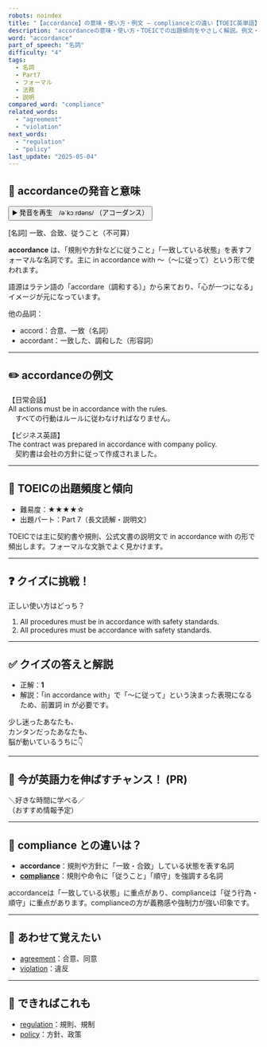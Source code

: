 ```yaml
---
robots: noindex
title: "【accordance】の意味・使い方・例文 ― complianceとの違い【TOEIC英単語】"
description: "accordanceの意味・使い方・TOEICでの出題傾向をやさしく解説。例文・クイズ付きでcomplianceとの違いもわかりやすく学べます。"
word: "accordance"
part_of_speech: "名詞"
difficulty: "4"
tags:
  - 名詞
  - Part7
  - フォーマル
  - 法務
  - 説明
compared_word: "compliance"
related_words:
  - "agreement"
  - "violation"
next_words:
  - "regulation"
  - "policy"
last_update: "2025-05-04"
---
```


## 🔰 accordanceの発音と意味

<button class="play-audio" onclick="playTTS('accordance')">
  <span class="play-audio-main">
    ▶️ 発音を再生　/əˈkɔːrdəns/
  </span>
  <span class="play-audio-sub">
    （アコーダンス）
  </span>
</button>

[名詞] 一致、合致、従うこと（不可算）

**accordance** は、「規則や方針などに従うこと」「一致している状態」を表すフォーマルな名詞です。主に in accordance with ～（～に従って）という形で使われます。

語源はラテン語の「accordare（調和する）」から来ており、「心が一つになる」イメージが元になっています。

他の品詞：  
- accord：合意、一致（名詞）
- accordant：一致した、調和した（形容詞）

---

## ✏️ accordanceの例文

【日常会話】  
All actions must be in accordance with the rules.  
　すべての行動はルールに従わなければなりません。

【ビジネス英語】  
The contract was prepared in accordance with company policy.  
　契約書は会社の方針に従って作成されました。

---

## 🎯 TOEICの出題頻度と傾向

- 難易度：★★★★☆
- 出題パート：Part 7（長文読解・説明文）

TOEICでは主に契約書や規則、公式文書の説明文で in accordance with の形で頻出します。フォーマルな文脈でよく見かけます。

---

## ❓ クイズに挑戦！

正しい使い方はどっち？

1. All procedures must be in accordance with safety standards.  
2. All procedures must be accordance with safety standards.

---

## ✅ クイズの答えと解説

- 正解：**1**
- 解説：「in accordance with」で「～に従って」という決まった表現になるため、前置詞 in が必要です。

少し迷ったあなたも、  
カンタンだったあなたも、  
脳が動いているうちに👇️

---

## 🚀 今が英語力を伸ばすチャンス！ (PR)

<div class="info-center">
＼好きな時間に学べる／<br>  
（おすすめ情報予定）
</div>

---

## 🤔  compliance との違いは？

- **accordance**：規則や方針に「一致・合致」している状態を表す名詞
- **[compliance](/word/compliance/)**：規則や命令に「従うこと」「順守」を強調する名詞

accordanceは「一致している状態」に重点があり、complianceは「従う行為・順守」に重点があります。complianceの方が義務感や強制力が強い印象です。

---

## 🧩 あわせて覚えたい

- [agreement](/word/agreement/)：合意、同意
- [violation](/word/violation/)：違反

---

## 📖 できればこれも

- [regulation](/word/regulation/)：規則、規制
- [policy](/word/policy/)：方針、政策

<!-- cvid: aid42_bid36 -->
